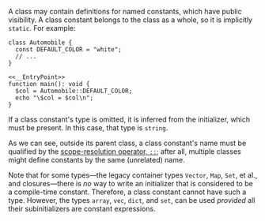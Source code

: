 A class may contain definitions for named constants, which have public visibility.  A class constant belongs to the class
as a whole, so it is implicitly `static`.  For example:

```auto-color.php
class Automobile {
  const DEFAULT_COLOR = "white";
  // ...
}

<<__EntryPoint>>
function main(): void {
  $col = Automobile::DEFAULT_COLOR;
  echo "\$col = $col\n";
}
```

If a class constant's type is omitted, it is inferred from the initializer, which must be present. In this case, that type is `string`.

As we can see, outside its parent class, a class constant's name must be qualified by the
[scope-resolution operator, `::`](../expressions-and-operators/scope-resolution.md); after all, multiple classes might define
constants by the same (unrelated) name.

Note that for some types&mdash;the legacy container types `Vector`, `Map`, `Set`, et al., and closures&mdash;there is *no* way to write an initializer that
is considered to be a compile-time constant. Therefore, a class constant cannot have such a type. However, the types `array`, `vec`, `dict`, and
`set`, can be used *provided* all their subinitializers are constant expressions.
